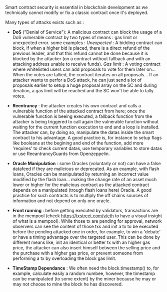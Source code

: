 Smart contract security is essential in blockchain development as we technically cannot modify or fix a classic contract once it's deployed.

Many types of attacks exists such as :

- **DoS** ("Denial of Service"): A malicious contract can block the usage of a DoS vulnerable contract by two types of means : gas limit or unexpected error. 
some examples :
*Unexpected* : 
A bidding contract can block, if when a higher bid is placed, there is a direct refund of the previous leader, and that this refund cannot be done because it is blocked by the attacker (on a contract without fallback and with an attacking address unable to receive funds).
*Gas limit* : 
A voting contract where whitelisted users can add proposals to vote for them later on... When the votes are tallied, the contract iterates on all proposals... If an attacker wants to perfor a DoS attack, he can just send a lot of proposals earlier to setup a huge proposal array on the SC and during iteration, a gas limit will be reached and the SC won't be able to tally votes.

- **Reentrancy** : the attacker creates his own contract and calls a vulnerable function of the attacked contract from here; once the vulnerable function is beeing executed, a fallback function from the attacker is being triggered to call again the vulnerable function without waiting for the current function execution to end and a loop is installed. The attacker can, by doing so, manipulate the datas inside the smart contract to his advantage.
A good practice is, for instance to setup flags like booleans at the begining and end of the function, add more 'requires' to check current datas, use temporary variables to store datas or use ReeantrancyGuards from Openzeppelin.

- **Oracle Manipulation** : some Oracles (voluntarly or not) can have a false datafeed if they are malicious or deprecated. As an example, with flash loans, Oracles can be manipulated by returning an incorrect value modified by the flash loan... making the change rate of an asset much lower or higher for the malicious contract as the attacked contract depends on a manipulated (trough flash loans here) Oracle.
A good practice for such contracts is to multiply the off chains sources of information and not depend on only one oracle.

- **Front running** : before getting executed by validators, transactions are in the mempool (check https://txstreet.com/v/eth to have a visual insight of what is a mempool). While those tx are pending for approval, network observers can see the content of those txs and init a tx to be executed before the pending attacked one in order, for example, to win a 'debate' or have a timing advantage over the targeted user. This can be done by different means like, init an identical or better tx with an higher gas price, the attacker can also insert himself between the selling price and the purchase with a higher gas price, or prevent someone from performing a tx by overloading the block gas limit.

- **TimeStamp Dependance** : We often need the block.timestamp() to, for example, calculate easily a random numbee, however, the timestamp can be manipulated (to some extent) by the miner because he may or may not choose to mine the block he has discovered. 
